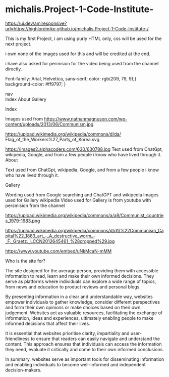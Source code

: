 # michalis.Project-1-Code-Institute-

https://ui.dev/amiresponsive?url=https://highlordmike.github.io/michalis.Project-1-Code-Institute-/

This is my first Project, i am using purly HTML only, css will be used for the next project.

i own none of the images used for this and will be credited at the end.

i have also asked for permision for the video being used from the channel directly.

Font-family: Arial, Helvetica, sans-serif;
 color: rgb(209, 79, 9);}
 background-color: #ff9797;
    }

nav  
Index
About
Gallery

Index

Images used from
https://www.nathanmagnuson.com/wp-content/uploads/2013/06/Communism.jpg

https://upload.wikimedia.org/wikipedia/commons/d/da/
Flag_of_the_Workers%27_Party_of_Korea.svg

https://images2.alphacoders.com/630/630788.jpg
Text used from ChatGpt, wikipedia, Google, and from a few people i know who have lived through it.
About

Text used from ChatGpt, wikipedia, Google, and from a few people i know who have lived through it.

Gallery

Wording used from Google searching and ChatGPT and wikipedia
Images used for Gallery wikipedia
Video used for Gallery is from youtube with persmision from the channel 

https://upload.wikimedia.org/wikipedia/commons/a/a8/Communist_countries_1979-1983.png

https://upload.wikimedia.org/wikipedia/commons/d/d1/%22Communism_Capital%22_1883_art_-_A_destructive_worm_-_F._Graetz._LCCN2012645461_%28cropped%29.jpg

https://www.youtube.com/embed/uNkMcaN-mMM



Who is the site for?

The site designed for the average person, providing them with accessible information to read, learn and make their own informed decisions. They serve as platforms where individuals can explore a wide range of topics, from news and education to product reviews and personal blogs.

By presenting information in a clear and understandable way, websites empower individuals to gather knowledge, consider different perspectives and form their own opinions or make choices based on their own judgement. Websites act as valuable resources, facilitating the exchange of information, ideas and experiences, ultimately enabling people to make informed decisions that affect their lives.

It is essential that websites prioritise clarity, impartiality and user-friendliness to ensure that readers can easily navigate and understand the content. This approach ensures that individuals can access the information they need, evaluate it critically and come to their own informed conclusions.

In summary, websites serve as important tools for disseminating information and enabling individuals to become well-informed and independent decision-makers. 

